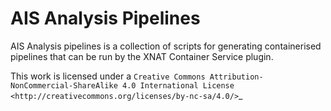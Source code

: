 # AIS Analysis Pipelines

AIS Analysis pipelines is a collection of scripts for generating containerised
pipelines that can be run by the XNAT Container Service plugin.


This work is licensed under a
`Creative Commons Attribution-NonCommercial-ShareAlike 4.0 International License <http://creativecommons.org/licenses/by-nc-sa/4.0/>`_


